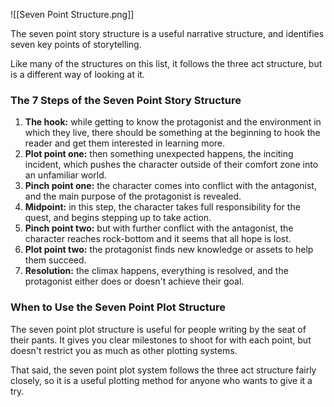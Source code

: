 ![[Seven Point Structure.png]]

The seven point story structure is a useful narrative structure, and identifies seven key points of storytelling.

Like many of the structures on this list, it follows the three act structure, but is a different way of looking at it.

### The 7 Steps of the Seven Point Story Structure

1. **The hook:** while getting to know the protagonist and the environment in which they live, there should be something at the beginning to hook the reader and get them interested in learning more.
2. **Plot point one:** then something unexpected happens, the inciting incident, which pushes the character outside of their comfort zone into an unfamiliar world.
3. **Pinch point one:** the character comes into conflict with the antagonist, and the main purpose of the protagonist is revealed.
4. **Midpoint:** in this step, the character takes full responsibility for the quest, and begins stepping up to take action.
5. **Pinch point two:** but with further conflict with the antagonist, the character reaches rock-bottom and it seems that all hope is lost.
6. **Plot point two:** the protagonist finds new knowledge or assets to help them succeed.
7. **Resolution:** the climax happens, everything is resolved, and the protagonist either does or doesn't achieve their goal.

### When to Use the Seven Point Plot Structure

The seven point plot structure is useful for people writing by the seat of their pants. It gives you clear milestones to shoot for with each point, but doesn't restrict you as much as other plotting systems.

That said, the seven point plot system follows the three act structure fairly closely, so it is a useful plotting method for anyone who wants to give it a try.